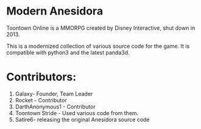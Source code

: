 # Modern Anesidora
Toontown Online is a MMORPG created by Disney Interactive, shut down in 2013.

This is a modernized collection of various source code for the game. It is compatible with python3 and the latest panda3d.

# Contributors:
 
 1. Galaxy-  Founder,  Team Leader
 2. Rocket -  Contributor
 3. DarthAnonymous1 - Contributor
 4. Toontown Stride - Used various code from them.
 5. Satire6- releasing the original Anesidora source code
